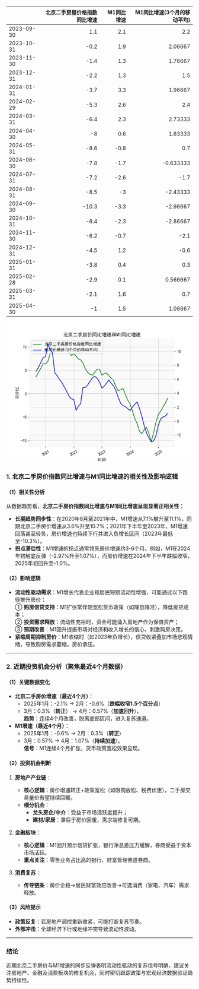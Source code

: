 |            |   北京二手房屋价格指数同比增速 |   M1同比增速 |   M1同比增速(3个月的移动平均) |
|:-----------|-------------------------------:|-------------:|------------------------------:|
| 2023-09-30 |                            1.1 |          2.1 |                      2.2      |
| 2023-10-31 |                           -0.2 |          1.9 |                      2.06667  |
| 2023-11-30 |                           -1.4 |          1.3 |                      1.76667  |
| 2023-12-31 |                           -2.2 |          1.3 |                      1.5      |
| 2024-01-31 |                           -3.7 |          3.3 |                      1.96667  |
| 2024-02-29 |                           -5.3 |          2.6 |                      2.4      |
| 2024-03-31 |                           -6.4 |          2.3 |                      2.73333  |
| 2024-04-30 |                           -8   |          0.6 |                      1.83333  |
| 2024-05-31 |                           -8.6 |         -0.8 |                      0.7      |
| 2024-06-30 |                           -7.8 |         -1.7 |                     -0.633333 |
| 2024-07-31 |                           -7.2 |         -2.6 |                     -1.7      |
| 2024-08-31 |                           -8.5 |         -3   |                     -2.43333  |
| 2024-09-30 |                          -10.3 |         -3.3 |                     -2.96667  |
| 2024-10-31 |                           -8.4 |         -2.3 |                     -2.86667  |
| 2024-11-30 |                           -6.2 |         -0.7 |                     -2.1      |
| 2024-12-31 |                           -4.5 |          1.2 |                     -0.6      |
| 2025-01-31 |                           -3.8 |          0.4 |                      0.3      |
| 2025-02-28 |                           -2.9 |          0.1 |                      0.566667 |
| 2025-03-31 |                           -2.1 |          1.6 |                      0.7      |
| 2025-04-30 |                           -1   |          1.5 |                      1.06667  |

![图](home_price.png)



### 1. 北京二手房价指数同比增速与M1同比增速的相关性及影响逻辑

#### （1）相关性分析
从数据趋势看，**北京二手房价指数同比增速与M1同比增速呈现显著正相关性**：
- **长期趋势同步性**：在2020年8月至2021年中，M1增速从7.1%攀升至11.1%，同期北京二手房价增速从3.6%升至10.7%；2021年下半年至2023年，M1增速回落甚至转负，房价增速也持续下行并进入负增长区间（2023年最低至-10.3%）。
- **拐点滞后性**：M1增速的拐点通常领先房价增速约3-6个月。例如，M1在2024年初触底反弹（-2.97%升至1.07%），而房价增速在2024年下半年跌幅收窄，2025年初回升至-1.0%。

#### （2）影响逻辑
- **流动性驱动需求**：M1增长代表企业和居民短期流动性增强，可能通过以下路径推升房价：  
  ① **购房信贷支持**：M1扩张常伴随宽松货币政策（如降息降准），降低房贷成本；  
  ② **投资需求释放**：流动性充裕时，资金可能涌入房地产作为保值资产；  
  ③ **预期改善**：M1回升提振市场对经济和收入增长的信心，刺激购房决策。
- **紧缩周期抑制房价**：M1收缩时（如2023年负增长），信贷收紧叠加市场悲观情绪，导致购房需求萎缩，房价承压。

---

### 2. 近期投资机会分析（聚焦最近4个月数据）

#### （1）关键数据变化
- **北京二手房价增速（最近4个月）**：  
  - 2025年1月：-2.1% → 2月：-0.6%（**跌幅收窄1.5个百分点**）  
  - 3月：0.3%（**转正**） → 4月：0.57%（**加速回升**）。  
  **趋势**：连续4个月改善，脱离底部区间，进入复苏通道。
- **M1增速（最近4个月）**：  
  - 2025年1月：-0.6% → 2月：0.3%（**转正**）  
  - 3月：0.57% → 4月：1.07%（**持续加速**）。  
  **信号**：M1连续4个月扩张，货币政策宽松效果显现。

#### （2）投资机会判断
1. **房地产产业链**：  
   - **核心逻辑**：房价增速转正+政策宽松（如限购放松、税费优惠），二手房交易量价有望持续回暖。  
   - **细分机会**：  
     - **龙头房企/中介**：受益于市场活跃度提升；  
     - **建材/家居**：滞后于房价回暖，需求端修复可期。

2. **金融板块**：  
   - **核心逻辑**：M1回升预示信贷扩张，银行净息差压力缓解，券商受益于资本市场活跃。  
   - **重点关注**：零售业务占比高的银行、财富管理赛道券商。

3. **消费复苏**：  
   - **传导链条**：房价企稳→居民财富效应改善→可选消费（家电、汽车）需求释放。

#### （3）风险提示
- **政策反复**：若房地产调控重新收紧，可能打断复苏节奏。  
- **外部冲击**：全球经济下行或地缘冲突导致流动性波动。  

---

### 结论
近期北京二手房价与M1增速的同步反弹表明流动性驱动的复苏信号明确，建议关注房地产、金融及消费板块的修复机会，同时密切跟踪政策与宏观经济数据验证趋势持续性。